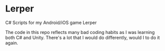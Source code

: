 # Lerper
C# Scripts for my Android/iOS game Lerper

The code in this repo reflects many bad coding habits as I was learning both C# and Unity. There's a lot that I would do differently,
would I to do it again.
